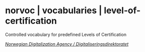 # norvoc | vocabularies | level-of-certification

Controlled vocabulary for predefined Levels of Certification

[_Norwegian Digitalization Agency / Digitaliseringsdirektoratet_](https://digdir.no/)
